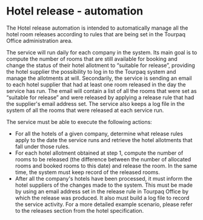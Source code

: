 # Hotel release - automation

The Hotel release automation is intended to automatically manage all the hotel room releases according to rules that are being set in the Tourpaq Office administration area.

The service will run daily for each company in the system. Its main goal is to compute the number of rooms that are still available for booking and change the status of their hotel allotment to “suitable for release”, providing the hotel supplier the possibility to log in to the Tourpaq system and manage the allotments at will. Secondarily, the service is sending an email to each hotel supplier that had at least one room released in the day the service has run. The email will contain a list of all the rooms that were set as “suitable for release” and were released by applying a release rule that had the supplier's email address set. The service also keeps a log file in the system of all the rooms that were released at each service run.

The service must be able to execute the following actions:

* For all the hotels of a given company, determine what release rules apply to the date the service runs and retrieve the hotel allotments that fall under those rules.
* For each hotel allotment obtained at step 1, compute the number of rooms to be released (the difference between the number of allocated rooms and booked rooms to this date) and release the room. In the same time, the system must keep record of the released rooms.
* After all the company's hotels have been processed, it must inform the hotel suppliers of the changes made to the system. This must be made by using an email address set in the release rule in Tourpaq Office by which the release was produced. It also must build a log file to record the service activity. For a more detailed example scenario, please refer to the releases section from the hotel specification.
